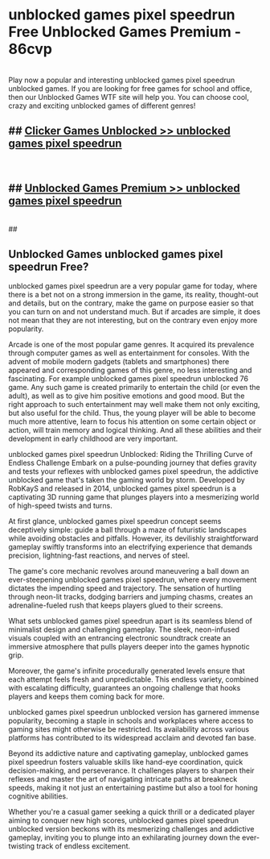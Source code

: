 # unblocked games pixel speedrun  Free Unblocked Games Premium - 86cvp <br>
<br>
Play now a popular and interesting unblocked games pixel speedrun unblocked games. If you are looking for free games for school and office, then our Unblocked Games WTF site will help you. You can choose cool, crazy and exciting unblocked games of different genres!


## ##  [Clicker Games Unblocked >> unblocked games pixel speedrun](http://freeplayer.one?title=unblocked_games_pixel_speedrun&ref=UGames)
  <br>

##  ## [Unblocked Games Premium >> unblocked games pixel speedrun](http://freeplayer.one?title=unblocked_games_pixel_speedrun&ref=UGames)
  <br>
  ##



## Unblocked Games unblocked games pixel speedrun Free?

unblocked games pixel speedrun are a very popular game for today, where there is a bet not on a strong immersion in the game, its reality, thought-out and details, but on the contrary, make the game on purpose easier so that you can turn on and not understand much. But if arcades are simple, it does not mean that they are not interesting, but on the contrary even enjoy more popularity.

Arcade is one of the most popular game genres. It acquired its prevalence through computer games as well as entertainment for consoles. With the advent of mobile modern gadgets (tablets and smartphones) there appeared and corresponding games of this genre, no less interesting and fascinating. For example unblocked games pixel speedrun unblocked 76 game. Any such game is created primarily to entertain the child (or even the adult), as well as to give him positive emotions and good mood. But the right approach to such entertainment may well make them not only exciting, but also useful for the child. Thus, the young player will be able to become much more attentive, learn to focus his attention on some certain object or action, will train memory and logical thinking. And all these abilities and their development in early childhood are very important.

unblocked games pixel speedrun Unblocked: Riding the Thrilling Curve of Endless Challenge
Embark on a pulse-pounding journey that defies gravity and tests your reflexes with unblocked games pixel speedrun, the addictive unblocked game that's taken the gaming world by storm. Developed by RobKayS and released in 2014, unblocked games pixel speedrun is a captivating 3D running game that plunges players into a mesmerizing world of high-speed twists and turns.

At first glance, unblocked games pixel speedrun concept seems deceptively simple: guide a ball through a maze of futuristic landscapes while avoiding obstacles and pitfalls. However, its devilishly straightforward gameplay swiftly transforms into an electrifying experience that demands precision, lightning-fast reactions, and nerves of steel.

The game's core mechanic revolves around maneuvering a ball down an ever-steepening unblocked games pixel speedrun, where every movement dictates the impending speed and trajectory. The sensation of hurtling through neon-lit tracks, dodging barriers and jumping chasms, creates an adrenaline-fueled rush that keeps players glued to their screens.

What sets unblocked games pixel speedrun apart is its seamless blend of minimalist design and challenging gameplay. The sleek, neon-infused visuals coupled with an entrancing electronic soundtrack create an immersive atmosphere that pulls players deeper into the games hypnotic grip.

Moreover, the game's infinite procedurally generated levels ensure that each attempt feels fresh and unpredictable. This endless variety, combined with escalating difficulty, guarantees an ongoing challenge that hooks players and keeps them coming back for more.

unblocked games pixel speedrun unblocked version has garnered immense popularity, becoming a staple in schools and workplaces where access to gaming sites might otherwise be restricted. Its availability across various platforms has contributed to its widespread acclaim and devoted fan base.

Beyond its addictive nature and captivating gameplay, unblocked games pixel speedrun fosters valuable skills like hand-eye coordination, quick decision-making, and perseverance. It challenges players to sharpen their reflexes and master the art of navigating intricate paths at breakneck speeds, making it not just an entertaining pastime but also a tool for honing cognitive abilities.

Whether you're a casual gamer seeking a quick thrill or a dedicated player aiming to conquer new high scores, unblocked games pixel speedrun unblocked version beckons with its mesmerizing challenges and addictive gameplay, inviting you to plunge into an exhilarating journey down the ever-twisting track of endless excitement.